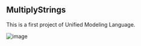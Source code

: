 ## MultiplyStrings
This is a first project of Unified Modeling Language.


![image](https://user-images.githubusercontent.com/74858032/179734264-4bb9264c-be42-4fcf-9b2d-a93e1c8bc779.png)
